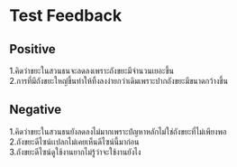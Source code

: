 # Test Feedback
## Positive
1.คิดว่าขยะในสวนธนจะลดลงเพราะถังขยะมีจำนวนเยอะขึ้น <br>
2.การที่มีถังขยะใหญ๋ขึ้นทำให้ทิ้งลงง่ายกว่าเดิมเพราะปากถังขยะมีขนาดกว้างขึ้น <br>

## Negative <br>
1.คิดว่าขยะในสวนธนยังลดลงไม่มากเพราะปํญหาหลักไม่ใช่ถังขยะที่ไม่เพียงพอ <br>
2.ถังขยะดีไซน์เเปลกไม่เคยเห็นดีไซน์นี้มาก่อน <br>
3.ถังขยะดีไซน์ดูใช้งานยากไม่รู้ว่าจะใช้งานยังไง <br>
